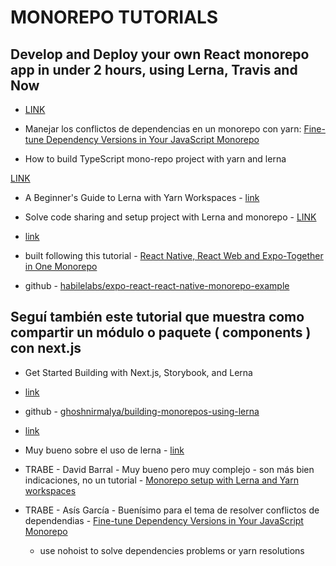 # MONOREPO TUTORIALS

## Develop and Deploy your own React monorepo app in under 2 hours, using Lerna, Travis and Now

- [LINK](https://codeburst.io/develop-and-deploy-your-own-react-monorepo-app-in-under-2-hours-using-lerna-travis-and-now-2b140d647238)

- Manejar los conflictos de dependencias en un monorepo con yarn: 
  [Fine-tune Dependency Versions in Your JavaScript Monorepo](https://medium.com/trabe/fine-tune-dependency-versions-in-your-javascript-monorepo-1fa57d81a2de)

- How to build TypeScript mono-repo project with yarn and lerna

[LINK](https://github.com/Quramy/lerna-yarn-workspaces-example)

- A Beginner's Guide to Lerna with Yarn Workspaces - [link](https://medium.com/@jsilvax/a-workflow-guide-for-lerna-with-yarn-workspaces-60f97481149d)

- Solve code sharing and setup project with Lerna and monorepo - [LINK](https://michalzalecki.com/solve-code-sharing-and-setup-project-with-lerna-and-monorepo/)

- [link](https://medium.com/@jsilvax/a-workflow-guide-for-lerna-with-yarn-workspaces-60f97481149d)

- built following this tutorial - [React Native, React Web and Expo-Together in One Monorepo](https://medium.com/habilelabs/react-native-react-web-and-expo-together-in-one-monorepo-5b8f9a0fca00)

- github - [habilelabs/expo-react-react-native-monorepo-example](https://github.com/habilelabs/expo-react-react-native-monorepo-example)

## Seguí también este tutorial que muestra como compartir un módulo o paquete ( components ) con next.js

- Get Started Building with Next.js, Storybook, and Lerna

- [link](https://buttercms.com/blog/nextjs-storybook-and-lerna-build-a-monorepo-structure)

- github - [ghoshnirmalya/building-monorepos-using-lerna](https://github.com/ghoshnirmalya/building-monorepos-using-lerna#demo)

- [link](https://verdaccio.org/blog/2019/09/07/managing-multiples-projects-with-lerna-and-yarn-workspaces)

- Muy bueno sobre el uso de lerna - [link](https://www.christopherbiscardi.com/post/multi-package-repos-with-lerna)

- TRABE - David Barral - Muy bueno pero muy complejo - son más bien indicaciones, no un tutorial - [Monorepo setup with Lerna and Yarn workspaces](https://medium.com/trabe/monorepo-setup-with-lerna-and-yarn-workspaces-5d747d7c0e91)

- TRABE - Asís García - Buenísimo para el tema de resolver conflictos de dependendias - [Fine-tune Dependency Versions in Your JavaScript Monorepo](https://medium.com/trabe/fine-tune-dependency-versions-in-your-javascript-monorepo-1fa57d81a2de)
  - use nohoist to solve dependencies problems or yarn resolutions